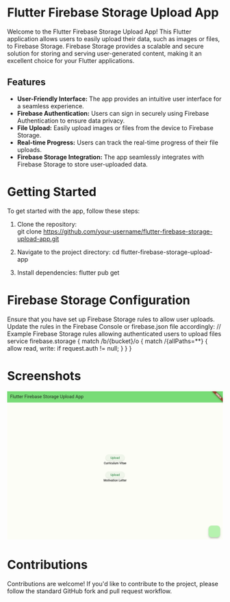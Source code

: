 # Flutter Firebase Storage Upload App
Welcome to the Flutter Firebase Storage Upload App! This Flutter application allows users to easily upload their data, such as images or files, to Firebase Storage. Firebase Storage provides a scalable and secure solution for storing and serving user-generated content, making it an excellent choice for your Flutter applications.

## Features
* **User-Friendly Interface:** The app provides an intuitive user interface for a seamless experience.
* **Firebase Authentication:** Users can sign in securely using Firebase Authentication to ensure data privacy.
* **File Upload:** Easily upload images or files from the device to Firebase Storage.
* **Real-time Progress:** Users can track the real-time progress of their file uploads.
* **Firebase Storage Integration:** The app seamlessly integrates with Firebase Storage to store user-uploaded data.

# Getting Started
To get started with the app, follow these steps:

1. Clone the repository:<br>
git clone https://github.com/your-username/flutter-firebase-storage-upload-app.git

2. Navigate to the project directory:
cd flutter-firebase-storage-upload-app

3. Install dependencies:
flutter pub get

# Firebase Storage Configuration
Ensure that you have set up Firebase Storage rules to allow user uploads. Update the rules in the Firebase Console or firebase.json file accordingly:
// Example Firebase Storage rules allowing authenticated users to upload files <br>
service firebase.storage {
  match /b/{bucket}/o {
    match /{allPaths=**} {
      allow read, write: if request.auth != null;
    }
  }
}

# Screenshots
![alt text](https://github.com/umer-saleem/flutter-upload-firebase/blob/main/ss1.PNG?raw=true)

# Contributions
Contributions are welcome! If you'd like to contribute to the project, please follow the standard GitHub fork and pull request workflow.

